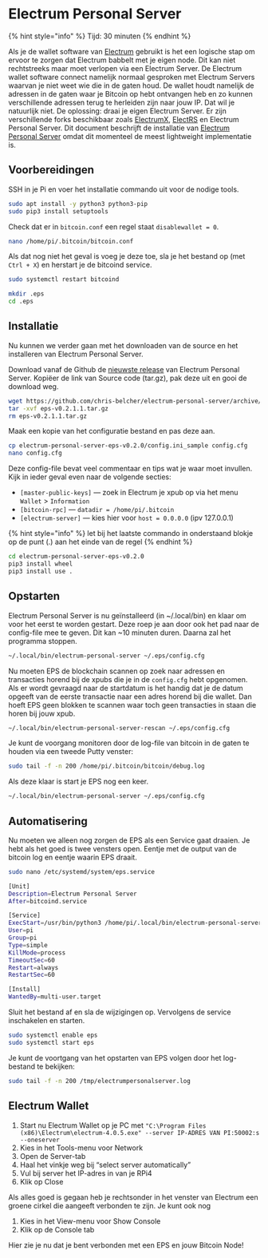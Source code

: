 # Electrum Personal Server

{% hint style="info" %}
Tijd: 30 minuten
{% endhint %}

Als je de wallet software van [Electrum](https://electrum.org/#home) gebruikt is het een logische stap om ervoor te zorgen dat Electrum babbelt met je eigen node. Dit kan niet rechtstreeks maar moet verlopen via een Electrum Server. De Electrum wallet software connect namelijk normaal gesproken met Electrum Servers waarvan je niet weet wie die in de gaten houd. De wallet houdt namelijk de adressen in de gaten waar je Bitcoin op hebt ontvangen heb en zo kunnen verschillende adressen terug te herleiden zijn naar jouw IP. Dat wil je natuurlijk niet. De oplossing: draai je eigen Electrum Server. Er zijn verschillende forks beschikbaar zoals [ElectrumX](https://github.com/spesmilo/electrumx), [ElectRS](https://github.com/romanz/electrs) en Electrum Personal Server. Dit document beschrijft de installatie van [Electrum Personal Server](https://github.com/chris-belcher/electrum-personal-server) omdat dit momenteel de meest lightweight implementatie is.

## Voorbereidingen

SSH in je Pi en voer het installatie commando uit voor de nodige tools.

```bash
sudo apt install -y python3 python3-pip
sudo pip3 install setuptools
```

Check dat er in `bitcoin.conf` een regel staat `disablewallet = 0`.

```bash
nano /home/pi/.bitcoin/bitcoin.conf
```

Als dat nog niet het geval is voeg je deze toe, sla je het bestand op \(met `Ctrl + X`\) en herstart je de bitcoind service.

```bash
sudo systemctl restart bitcoind
```

```bash
mkdir .eps
cd .eps
```

## Installatie

Nu kunnen we verder gaan met het downloaden van de source en het installeren van Electrum Personal Server.

Download vanaf de Github de [nieuwste release](https://github.com/chris-belcher/electrum-personal-server/releases) van Electrum Personal Server. Kopiëer de link van Source code \(tar.gz\), pak deze uit en gooi de download weg.

```bash
wget https://github.com/chris-belcher/electrum-personal-server/archive/eps-v0.2.1.1.tar.gz
tar -xvf eps-v0.2.1.1.tar.gz
rm eps-v0.2.1.1.tar.gz
```

Maak een kopie van het configuratie bestand en pas deze aan.

```bash
cp electrum-personal-server-eps-v0.2.0/config.ini_sample config.cfg
nano config.cfg
```

Deze config-file bevat veel commentaar en tips wat je waar moet invullen. Kijk in ieder geval even naar de volgende secties:

* `[master-public-keys]` — zoek in Electrum je xpub op via het menu `Wallet` &gt; `Information`
* `[bitcoin-rpc]` — `datadir = /home/pi/.bitcoin`
* `[electrum-server]` — kies hier voor `host = 0.0.0.0` \(ipv 127.0.0.1\)

{% hint style="info" %}
let bij het laatste commando in onderstaand blokje op de punt \(.\) aan het einde van de regel
{% endhint %}

```bash
cd electrum-personal-server-eps-v0.2.0
pip3 install wheel
pip3 install use .
```

## Opstarten

Electrum Personal Server is nu geïnstalleerd \(in ~/.local/bin\) en klaar om voor het eerst te worden gestart. Deze roep je aan door ook het pad naar de config-file mee te geven. Dit kan ~10 minuten duren. Daarna zal het programma stoppen.

```bash
~/.local/bin/electrum-personal-server ~/.eps/config.cfg
```

Nu moeten EPS de blockchain scannen op zoek naar adressen en transacties horend bij de xpubs die je in de `config.cfg` hebt opgenomen. Als er wordt gevraagd naar de startdatum is het handig dat je de datum opgeeft van de eerste transactie naar een adres horend bij die wallet. Dan hoeft EPS geen blokken te scannen waar toch geen transacties in staan die horen bij jouw xpub.

```bash
~/.local/bin/electrum-personal-server-rescan ~/.eps/config.cfg
```

Je kunt de voorgang monitoren door de log-file van bitcoin in de gaten te houden via een tweede Putty venster:

```bash
sudo tail -f -n 200 /home/pi/.bitcoin/bitcoin/debug.log
```

Als deze klaar is start je EPS nog een keer.

```bash
~/.local/bin/electrum-personal-server ~/.eps/config.cfg
```

## Automatisering

Nu moeten we alleen nog zorgen de EPS als een Service gaat draaien. Je hebt als het goed is twee vensters open. Eentje met de output van de bitcoin log en eentje waarin EPS draait.

```bash
sudo nano /etc/systemd/system/eps.service
```

```bash
[Unit]
Description=Electrum Personal Server
After=bitcoind.service

[Service]
ExecStart=/usr/bin/python3 /home/pi/.local/bin/electrum-personal-server /home/pi/.eps/config.cfg
User=pi
Group=pi
Type=simple
KillMode=process
TimeoutSec=60
Restart=always
RestartSec=60

[Install]
WantedBy=multi-user.target
```

Sluit het bestand af en sla de wijzigingen op. Vervolgens de service inschakelen en starten.

```bash
sudo systemctl enable eps
sudo systemctl start eps
```

Je kunt de voortgang van het opstarten van EPS volgen door het log-bestand te bekijken:

```bash
sudo tail -f -n 200 /tmp/electrumpersonalserver.log
```

## Electrum Wallet

1. Start nu Electrum Wallet op je PC met `"C:\Program Files (x86)\Electrum\electrum-4.0.5.exe" --server IP-ADRES VAN PI:50002:s --oneserver`
2. Kies in het Tools-menu voor Network
3. Open de Server-tab
4. Haal het vinkje weg bij “select server automatically”
5. Vul bij server het IP-adres in van je RPi4
6. Klik op Close

Als alles goed is gegaan heb je rechtsonder in het venster van Electrum een groene cirkel die aangeeft verbonden te zijn. Je kunt ook nog

1. Kies in het View-menu voor Show Console
2. Klik op de Console tab

Hier zie je nu dat je bent verbonden met een EPS en jouw Bitcoin Node!

